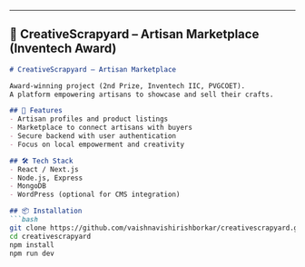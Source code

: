 
---

## 📘 **CreativeScrapyard – Artisan Marketplace (Inventech Award)**  

```markdown
# CreativeScrapyard – Artisan Marketplace

Award-winning project (2nd Prize, Inventech IIC, PVGCOET).  
A platform empowering artisans to showcase and sell their crafts.

## 🚀 Features
- Artisan profiles and product listings
- Marketplace to connect artisans with buyers
- Secure backend with user authentication
- Focus on local empowerment and creativity

## 🛠 Tech Stack
- React / Next.js
- Node.js, Express
- MongoDB
- WordPress (optional for CMS integration)

## 📦 Installation
```bash
git clone https://github.com/vaishnavishirishborkar/creativescrapyard.git
cd creativescrapyard
npm install
npm run dev
